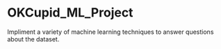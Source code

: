 # OKCupid_ML_Project
 Impliment a variety of machine learning techniques to answer questions about the dataset. 
